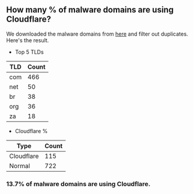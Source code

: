 ## How many % of malware domains are using Cloudflare?


We downloaded the malware domains from [here](https://urlhaus.abuse.ch) and filter out duplicates.
Here's the result.


[//]: # (start replacement)


- Top 5 TLDs

| TLD | Count |
| --- | --- |
| com | 466 |
| net | 50 |
| br | 38 |
| org | 36 |
| za | 18 |


- Cloudflare %

| Type | Count |
| --- | --- |
| Cloudflare | 115 |
| Normal | 722 |


### 13.7% of malware domains are using Cloudflare.